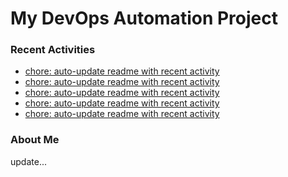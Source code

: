 # My DevOps Automation Project

### Recent Activities
<!-- activity:START -->
- [chore: auto-update readme with recent activity](https://github.com/kaigiii/mybowling-app/commit/6ab7e78b22c0fc816633e0c6c11b356e425d3d9f)
- [chore: auto-update readme with recent activity](https://github.com/kaigiii/mybowling-app/commit/f599c878d86b5303358a030e2fcb26d1a86490fa)
- [chore: auto-update readme with recent activity](https://github.com/kaigiii/mybowling-app/commit/cf197b267b24cd52b96e1a0da8585789e271d655)
- [chore: auto-update readme with recent activity](https://github.com/kaigiii/mybowling-app/commit/d2b2ec67039cfedd79c62c095c1f080c8aee959e)
- [chore: auto-update readme with recent activity](https://github.com/kaigiii/mybowling-app/commit/755c9439893e6bd597935564d51c57a9a5cf197c)
<!-- activity:END -->

### About Me
<!-- MYLINKS:START -->
<!-- MYLINKS:END -->

update...
